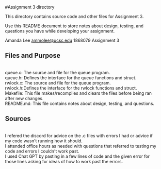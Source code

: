 #Assignment 3 directory

This directory contains source code and other files for Assignment 3.

Use this README document to store notes about design, testing, and
questions you have while developing your assignment.

Amanda Lee
ammolee@ucsc.edu
1868079
Assignment 3

<h2>Files and Purpose</h2><br>
queue.c: The source and file for the queue program.<br>
queue.h: Defines the interface for the queue functions and struct.<br>
rwlock.c: The source and file for the queue program.<br>
rwlock.h:Defines the interface for the rwlock functions and struct. <br>
Makefile: This file makes/recompiles and clears the files before being ran after new changes.<br>
README.md: This file contains notes about design, testing, and questions.<br>

<h2>Sources</h2><br>
I refered the discord for advice on the .c files with errors I had or advice if my code wasn't running how it should.<br>
I attended office hours as needed with questions that referred to testing my code and errors I couldn't work past.<br>
I used Chat GPT by pasting in a few lines of code and the given error for those lines asking for ideas of how to work past the errors.<br>
